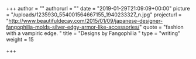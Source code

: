 +++
author = ""
authorurl = ""
date = "2019-01-29T21:09:09+00:00"
picture = "/uploads/1235930_554001564667155_1940233327_n.jpg"
projecturl = "http://www.beautifuldecay.com/2015/01/09/japanese-designer-fangophilia-molds-silver-edgy-armor-like-accessories/"
quote = "fashion with a vampiric edge. "
title = "Designs by Fangophilia "
type = "writing"
weight = 15

+++
